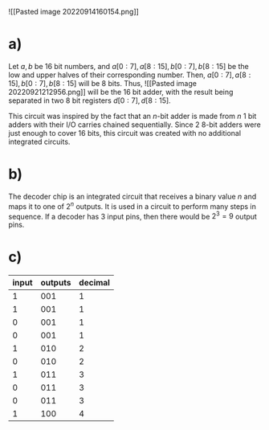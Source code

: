 ![[Pasted image 20220914160154.png]]

# a)
Let $a, b$ be 16 bit numbers, and $a[0:7], a[8:15], b[0:7], b[8:15]$ be the low and upper halves of their corresponding number. Then, $a[0:7], a[8:15], b[0:7], b[8:15]$ will be 8 bits. Thus,
![[Pasted image 20220921212956.png]]
will be the 16 bit adder, with the result being separated in two 8 bit registers $d[0:7], d[8:15]$.

This circuit was inspired by the fact that an $n$-bit adder is made from $n$ 1 bit adders with their I/O carries chained sequentially. Since 2 8-bit adders were just enough to cover 16 bits, this circuit was created with no additional integrated circuits.

# b)
The decoder chip is an integrated circuit that receives a binary value $n$ and maps it to one of $2^n$ outputs. It is used in a circuit to perform many steps in sequence. If a decoder has 3 input pins, then there would be $2^3 = 9$ output pins.

# c)
input|outputs|decimal
-|-|-
1|001|1
1|001|1
0|001|1
0|001|1
1|010|2
0|010|2
1|011|3
0|011|3
0|011|3
1|100|4
